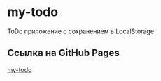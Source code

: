# my-todo
ToDo приложение с сохранением в LocalStorage
## Ссылка на GitHub Pages
[my-todo](https://slawaslawa.github.io/my-todo/)
